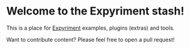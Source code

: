 Welcome to the Expyriment stash!
================================

This is a place for [Expyriment](https://github.com/expyriment/expyriment) examples, plugins (extras) and tools.

Want to contribute content? Please feel free to open a pull request!
